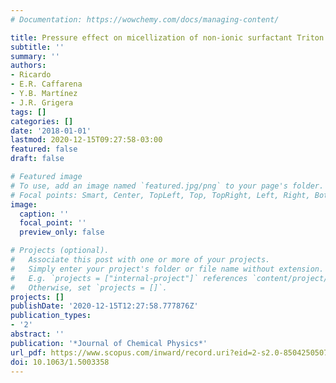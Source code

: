 ```yaml
---
# Documentation: https://wowchemy.com/docs/managing-content/

title: Pressure effect on micellization of non-ionic surfactant Triton X-100
subtitle: ''
summary: ''
authors:
- Ricardo
- E.R. Caffarena
- Y.B. Martínez
- J.R. Grigera
tags: []
categories: []
date: '2018-01-01'
lastmod: 2020-12-15T09:27:58-03:00
featured: false
draft: false

# Featured image
# To use, add an image named `featured.jpg/png` to your page's folder.
# Focal points: Smart, Center, TopLeft, Top, TopRight, Left, Right, BottomLeft, Bottom, BottomRight.
image:
  caption: ''
  focal_point: ''
  preview_only: false

# Projects (optional).
#   Associate this post with one or more of your projects.
#   Simply enter your project's folder or file name without extension.
#   E.g. `projects = ["internal-project"]` references `content/project/deep-learning/index.md`.
#   Otherwise, set `projects = []`.
projects: []
publishDate: '2020-12-15T12:27:58.777876Z'
publication_types:
- '2'
abstract: ''
publication: '*Journal of Chemical Physics*'
url_pdf: https://www.scopus.com/inward/record.uri?eid=2-s2.0-85042505071&doi=10.1063%2f1.5003358&partnerID=40&md5=74ad13d718fa7fe44eed5cf9c936a87c
doi: 10.1063/1.5003358
---
```

